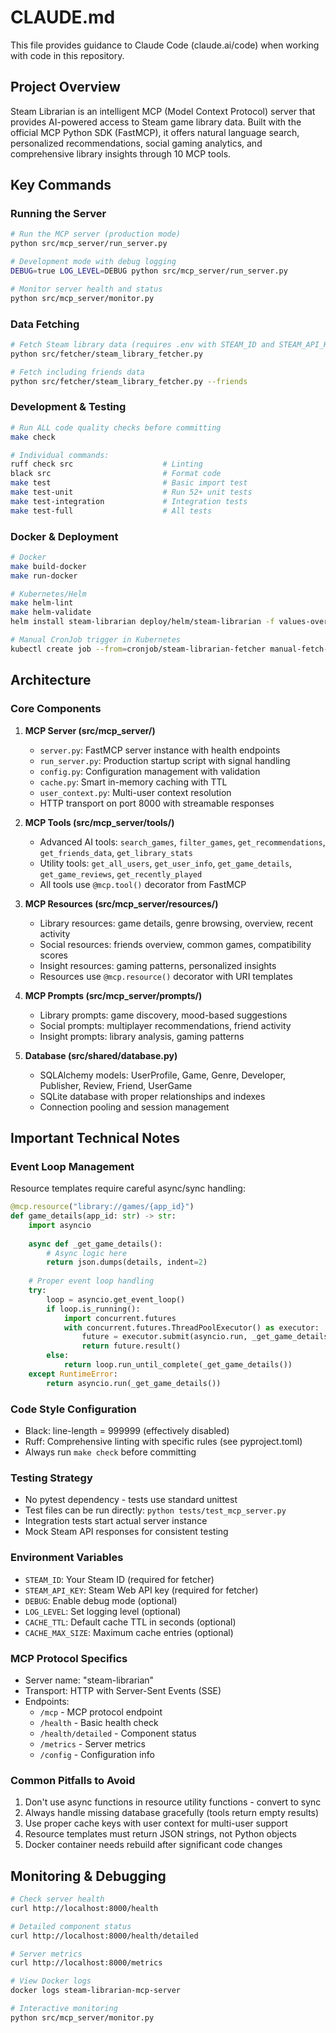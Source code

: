 # CLAUDE.md

This file provides guidance to Claude Code (claude.ai/code) when working with code in this repository.

## Project Overview

Steam Librarian is an intelligent MCP (Model Context Protocol) server that provides AI-powered access to Steam game library data. Built with the official MCP Python SDK (FastMCP), it offers natural language search, personalized recommendations, social gaming analytics, and comprehensive library insights through 10 MCP tools.

## Key Commands

### Running the Server
```bash
# Run the MCP server (production mode)
python src/mcp_server/run_server.py

# Development mode with debug logging
DEBUG=true LOG_LEVEL=DEBUG python src/mcp_server/run_server.py

# Monitor server health and status
python src/mcp_server/monitor.py
```

### Data Fetching
```bash
# Fetch Steam library data (requires .env with STEAM_ID and STEAM_API_KEY)
python src/fetcher/steam_library_fetcher.py

# Fetch including friends data
python src/fetcher/steam_library_fetcher.py --friends
```

### Development & Testing
```bash
# Run ALL code quality checks before committing
make check

# Individual commands:
ruff check src                    # Linting
black src                         # Format code
make test                         # Basic import test
make test-unit                    # Run 52+ unit tests
make test-integration             # Integration tests
make test-full                    # All tests
```

### Docker & Deployment
```bash
# Docker
make build-docker
make run-docker

# Kubernetes/Helm
make helm-lint
make helm-validate
helm install steam-librarian deploy/helm/steam-librarian -f values-override.yaml

# Manual CronJob trigger in Kubernetes
kubectl create job --from=cronjob/steam-librarian-fetcher manual-fetch-$(date +%s)
```

## Architecture

### Core Components

1. **MCP Server (src/mcp_server/)**
   - `server.py`: FastMCP server instance with health endpoints
   - `run_server.py`: Production startup script with signal handling
   - `config.py`: Configuration management with validation
   - `cache.py`: Smart in-memory caching with TTL
   - `user_context.py`: Multi-user context resolution
   - HTTP transport on port 8000 with streamable responses

2. **MCP Tools (src/mcp_server/tools/)**
   - Advanced AI tools: `search_games`, `filter_games`, `get_recommendations`, `get_friends_data`, `get_library_stats`
   - Utility tools: `get_all_users`, `get_user_info`, `get_game_details`, `get_game_reviews`, `get_recently_played`
   - All tools use `@mcp.tool()` decorator from FastMCP

3. **MCP Resources (src/mcp_server/resources/)**
   - Library resources: game details, genre browsing, overview, recent activity
   - Social resources: friends overview, common games, compatibility scores
   - Insight resources: gaming patterns, personalized insights
   - Resources use `@mcp.resource()` decorator with URI templates

4. **MCP Prompts (src/mcp_server/prompts/)**
   - Library prompts: game discovery, mood-based suggestions
   - Social prompts: multiplayer recommendations, friend activity
   - Insight prompts: library analysis, gaming patterns

5. **Database (src/shared/database.py)**
   - SQLAlchemy models: UserProfile, Game, Genre, Developer, Publisher, Review, Friend, UserGame
   - SQLite database with proper relationships and indexes
   - Connection pooling and session management

## Important Technical Notes

### Event Loop Management
Resource templates require careful async/sync handling:
```python
@mcp.resource("library://games/{app_id}")
def game_details(app_id: str) -> str:
    import asyncio
    
    async def _get_game_details():
        # Async logic here
        return json.dumps(details, indent=2)
    
    # Proper event loop handling
    try:
        loop = asyncio.get_event_loop()
        if loop.is_running():
            import concurrent.futures
            with concurrent.futures.ThreadPoolExecutor() as executor:
                future = executor.submit(asyncio.run, _get_game_details())
                return future.result()
        else:
            return loop.run_until_complete(_get_game_details())
    except RuntimeError:
        return asyncio.run(_get_game_details())
```

### Code Style Configuration
- Black: line-length = 999999 (effectively disabled)
- Ruff: Comprehensive linting with specific rules (see pyproject.toml)
- Always run `make check` before committing

### Testing Strategy
- No pytest dependency - tests use standard unittest
- Test files can be run directly: `python tests/test_mcp_server.py`
- Integration tests start actual server instance
- Mock Steam API responses for consistent testing

### Environment Variables
- `STEAM_ID`: Your Steam ID (required for fetcher)
- `STEAM_API_KEY`: Steam Web API key (required for fetcher)
- `DEBUG`: Enable debug mode (optional)
- `LOG_LEVEL`: Set logging level (optional)
- `CACHE_TTL`: Default cache TTL in seconds (optional)
- `CACHE_MAX_SIZE`: Maximum cache entries (optional)

### MCP Protocol Specifics
- Server name: "steam-librarian"
- Transport: HTTP with Server-Sent Events (SSE)
- Endpoints:
  - `/mcp` - MCP protocol endpoint
  - `/health` - Basic health check
  - `/health/detailed` - Component status
  - `/metrics` - Server metrics
  - `/config` - Configuration info

### Common Pitfalls to Avoid
1. Don't use async functions in resource utility functions - convert to sync
2. Always handle missing database gracefully (tools return empty results)
3. Use proper cache keys with user context for multi-user support
4. Resource templates must return JSON strings, not Python objects
5. Docker container needs rebuild after significant code changes

## Monitoring & Debugging

```bash
# Check server health
curl http://localhost:8000/health

# Detailed component status
curl http://localhost:8000/health/detailed

# Server metrics
curl http://localhost:8000/metrics

# View Docker logs
docker logs steam-librarian-mcp-server

# Interactive monitoring
python src/mcp_server/monitor.py
```